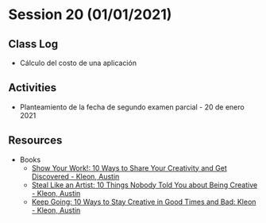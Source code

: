 # Session 20 (01/01/2021)

## Class Log
* Cálculo del costo de una aplicación

## Activities
* Planteamiento de la fecha de segundo examen parcial - 20 de enero 2021

## Resources
* Books
  * [Show Your Work!: 10 Ways to Share Your Creativity and Get Discovered - Kleon, Austin](https://www.amazon.com.mx/gp/product/076117897X/ref=ppx_yo_dt_b_asin_title_o01_s00?ie=UTF8&psc=1)
  * [Steal Like an Artist: 10 Things Nobody Told You about Being Creative - Kleon, Austin](https://www.amazon.com.mx/gp/product/0761169253/ref=ppx_yo_dt_b_asin_title_o01_s00?ie=UTF8&psc=1)
  * [Keep Going: 10 Ways to Stay Creative in Good Times and Bad: Kleon - Kleon, Austin](https://www.amazon.com.mx/gp/product/1523506644/ref=ppx_yo_dt_b_asin_title_o01_s00?ie=UTF8&psc=1)